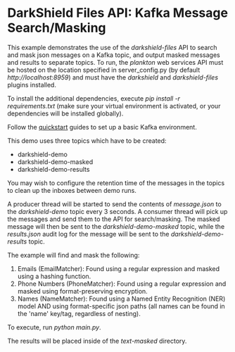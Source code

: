 # DarkShield Files API: Kafka Message Search/Masking

This example demonstrates the use of the *darkshield-files* API to search and
mask json messages on a Kafka topic, and output masked messages and results
to separate topics. To run, the *plankton* web services API must be hosted on
the location specified in server_config.py (by default *http://localhost:8959*) and must have the *darkshield* and *darkshield-files*
plugins installed.

To install the additional dependencies, execute *pip install -r requirements.txt*
(make sure your virtual environment is activated, or your dependencies will
be installed globally).

Follow the [quickstart](https://kafka.apache.org/quickstart) guides to set up
a basic Kafka environment.

This demo uses three topics which have to be created:
* darkshield-demo
* darkshield-demo-masked
* darkshield-demo-results

You may wish to configure the retention time of the messages in the topics to
clean up the inboxes between demo runs.

A producer thread will be started to send the contents of *message.json* to the
*darkshield-demo* topic every 3 seconds. A consumer thread will pick up the
messages and send them to the API for search/masking. The masked message will
then be sent to the *darkshield-demo-masked* topic, while the *results.json*
audit log for the message will be sent to the *darkshield-demo-results* topic.

The example will find and mask the following:

1. Emails (EmailMatcher): Found using a regular expression and masked using a hashing
function.
2. Phone Numbers (PhoneMatcher): Found using a regular expression and masked using
format-preserving encryption.
3. Names (NameMatcher): Found using a Named Entity Recognition (NER) model AND using
format-specific json paths (all names can be found in the 'name' key/tag, regardless
of nesting).

To execute, run *python main.py*.

The results will be placed inside of the *text-masked* directory.
